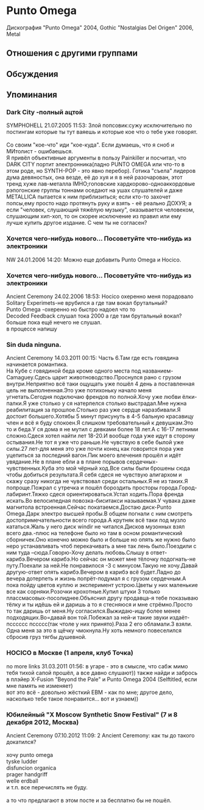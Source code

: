 # Punto Omega

Дискография
"Punto Omega" 2004, Gothic
"Nostalgias Del Origen" 2006, Metal

## Отношения с другими группами


## Обсуждения


## Упоминания

### Dark City -полный ацтой

SYMPHOHELL 21.07.2005 11:53:
Злой попсовик:сужу исключительно по постингам которые ты тут ваяешь и которые кое что о тебе уже говорят. <BR><BR>Со своим "кое-что" иди "кое-куда". Если думаешь, что я сноб и МИтолист - ошибаешься.<BR>Я привёл объективные аргументы в пользу Painkiller и посчитал, что DARK CITY портит электронника(ладно PUNTO OMEGA или что-то в этом роде, но SYNTH-POP - это явно перебор). Готика "съела" лидеров дума девяностых, она везде, её до хуя и я в ней разочарован, этот тренд хуже лав-металла IMHO;гоповские хардкорово-одноаккордовые рэпогонские группы тоннами оседают на ушах слушателей и даже METALLICA пытается к ним приблизиться; если кто-то захочет попсы,ему просто надо протянуть руку и взять - её реально ДОХУЯ; а если "человек, слушающий тяжёлую музыку", оказывается человеком, слушающим хип-хоп, то он скорее исключение из правил или ему лучше купить другое издание. С чем ты не согласен?

### Хочется чего-нибудь нового... Посоветуйте что-нибудь из электроники

NW 24.01.2006 14:20:
Можно еще добавить Punto Omega и Hocico. 

### Хочется чего-нибудь нового... Посоветуйте что-нибудь из электроники

Ancient Ceremony 24.02.2006 18:53:
Hocico охеренно меня порадовало<BR>Solitary Experimets-не врубился а где там вокал брутальный?<BR>Punto Omega -охеренно но быстро надоел что то<BR>Decoded Feedback  слушал тока 2000 а где там брутальный вокал?<BR>больше пока ещё нечего не слушал.<BR>в процессе напишу

### Sin duda ninguna.

Ancient Ceremony 14.03.2011 00:15:
Часть 6.Там где есть говядина начинается романтика.<BR>На Кубе с говядиной беда кроме одного места под названием-Camaguey.Сдесь царит животноводство.Проснулся рано с грузом внутри.Неприятно всё таки ощущать уже пошёл 4 день а поставленная цель не выполненная.Это уже потихоньку начало меня угнетать.Сегодня подключаю френдов по полной.Хочу уже любви ёлки-палки.Я уже столько у ся натерпелся столько выстрадал.Мне нужна реабилитация за прошлое.Столько раз уже сердце наразбивали.Я достоит большего.Хотябы 5 минут присунуть в 4-5 бальную красавицу член и всё я буду спокоен.Я слишком требовательный к девушкам.Это то и беда.У ся дома я не мутил с девками более 18 лет.А с 16-17 летними сложно.Сдеся хотел найти лет 18-20.И вообще года уже идут в сторону остывания.Не тот я уже что раньше.Не чувствую в себе былой уже силы.27 лет-для меня это уже почти конец как говорится пора уже уцепиться за последний вагон.Пик моего влечения прошёл и идёт увядание.Не в плане ебли а в плане порывов сердечных-чувственных.Куба это мой чёрный ход.Все силы были брошены сюда чтобы добиться результата.Я себя сдеся не чувствую алигархом и скажу сразу никогда не чувствовал среди остальных.Я не из таких.Я попроще.Пожрал с утречка и пошёл бороздить просторы города.Город-лабиринт.Тяжко сдеся ориентироваться.Устал ходить.Пора френда искать.Во велосипедная повозка-биситакси называемая.У чувака даже магнитола встроенная.Сейчас покатаемся.Достаю диск-Punto Omega.Дарк электро высшей пробы.В общем погнали с ним смотреть достопримечательности всего города.А крутняк всё таки под музло кататься.Жаль у него диск windir не читался.Дисков музонных взял всего два.-плюс на телефоне было но там в осном романтический сборничек.Оно конечно можно было и больше но опять же нужно было неро устанавливать чтоб перекачивать а мне так лень было.Поездили с ним туда –сюда.Говорю-Хочу делать любовь.Слышу в ответ-карибэ.Вечером карибэ.Но сейчас он может мне тёлочку подогнать-не путу.Поехали за ней.Не понравилося -3 с минусом.Такую не хочу.Давай другую-ответ опять карибэ.Вечером в карибэ всё будет.Ладно до вечера дотерпеть и жизнь попрёт-подумал я с грузом сердечным.А пока пойду цветов куплю и  эксперимент устрою.Цветы у них маленькие все как сорняки.Розочки крохотные.Купил штуки 3 только плассмасовых-посолиднее.Объяснил  другу продавца-я тебе показываю тёлку и ты идёшь ей и даришь а то я стесняюся и мне стрёмно.Просто то так даришь от меня.Ну согласился.Выжидаю-ищу более менее подходящих.Во=давай вон той.Побежал за ней-и такие звуки издаёт-псссссс пссссс(так чтоле у них принято).Раза 2 его обламали.3 взяли. Одна меня за это в щёчку чмокнула.Ну хоть немного повеселился сбросив груз тягбы душевной.

### HOCICO в Москве (1 апреля, клуб Точка)

no more links 31.03.2011 01:56:
в угаре - это в смысле, что сабж мимо тебя тихой сапой прошёл, а все давно слушают)) также найди и забрось в плэйер X-Fusion "Beyond the Pale" и Punto Omega 2004 (Selftitled, если мне память не изменяет)<BR>вот это всё - довольно жёсткий EBM - как по мне; другое дело, насколько тебе такое понравится... вот и узнаем))<BR>

### Юбилейный &quot;X Moscow Synthetic Snow Festival&quot; (7 и 8 декабря 2012, Москва)

Ancient Ceremony 07.10.2012 11:09:
2 Ancient Ceremony: как ты до такого докатился?<BR><BR>хочу punto omega<BR>tyske ludder<BR>disfuncion organica<BR>prager handgriff<BR>welle erdball<BR>и т.п. все перечислять не буду.<BR><BR>а то что предлагают в этом посте и за бесплатно бы не пошёл.

